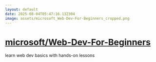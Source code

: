 ```yaml
---
layout: default
date: 2025-08-04T05:47:16.132304
image: assets/microsoft_Web-Dev-For-Beginners_cropped.png
---
```


# [microsoft/Web-Dev-For-Beginners](https://github.com/microsoft/Web-Dev-For-Beginners)

learn web dev basics with hands-on lessons
